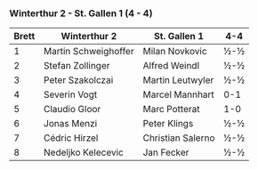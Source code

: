 ### Winterthur 2 - St. Gallen 1 (4 - 4)

| Brett | Winterthur 2         | St. Gallen 1      | 4-4 |
|-------|----------------------|-------------------|-----|
| 1     | Martin Schweighoffer | Milan Novkovic    | ½-½ |
| 2     | Stefan Zollinger     | Alfred Weindl     | ½-½ |
| 3     | Peter Szakolczai     | Martin Leutwyler  | ½-½ |
| 4     | Severin Vogt         | Marcel Mannhart   | 0-1 |
| 5     | Claudio Gloor        | Marc Potterat     | 1-0 |
| 6     | Jonas Menzi          | Peter Klings      | ½-½ |
| 7     | Cédric Hirzel        | Christian Salerno | ½-½ |
| 8     | Nedeljko Kelecevic   | Jan Fecker        | ½-½ |
